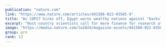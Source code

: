 ```yaml
---
publication: "nature.com"
link: "https://www.nature.com/articles/d41586-022-03585-9"
title: "As COP27 kicks off, Egypt warns wealthy nations against ‘backsliding’"
excerpt: "Host-country scientists call for more finance for research at the start of United Nations climate summit."
image: "https://media.nature.com/lw1024/magazine-assets/d41586-022-03585-9/d41586-022-03585-9_23675110.jpg"
group: pro
rank: 13
---
```

